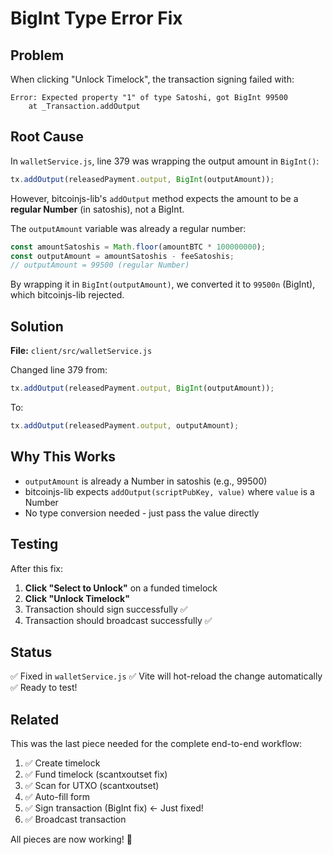 # BigInt Type Error Fix

## Problem

When clicking "Unlock Timelock", the transaction signing failed with:

```
Error: Expected property "1" of type Satoshi, got BigInt 99500
    at _Transaction.addOutput
```

## Root Cause

In `walletService.js`, line 379 was wrapping the output amount in `BigInt()`:

```javascript
tx.addOutput(releasedPayment.output, BigInt(outputAmount));
```

However, bitcoinjs-lib's `addOutput` method expects the amount to be a **regular Number** (in satoshis), not a BigInt.

The `outputAmount` variable was already a regular number:
```javascript
const amountSatoshis = Math.floor(amountBTC * 100000000);
const outputAmount = amountSatoshis - feeSatoshis;
// outputAmount = 99500 (regular Number)
```

By wrapping it in `BigInt(outputAmount)`, we converted it to `99500n` (BigInt), which bitcoinjs-lib rejected.

## Solution

**File:** `client/src/walletService.js`

Changed line 379 from:
```javascript
tx.addOutput(releasedPayment.output, BigInt(outputAmount));
```

To:
```javascript
tx.addOutput(releasedPayment.output, outputAmount);
```

## Why This Works

- `outputAmount` is already a Number in satoshis (e.g., 99500)
- bitcoinjs-lib expects `addOutput(scriptPubKey, value)` where `value` is a Number
- No type conversion needed - just pass the value directly

## Testing

After this fix:

1. **Click "Select to Unlock"** on a funded timelock
2. **Click "Unlock Timelock"**
3. Transaction should sign successfully ✅
4. Transaction should broadcast successfully ✅

## Status

✅ Fixed in `walletService.js`
✅ Vite will hot-reload the change automatically
✅ Ready to test!

## Related

This was the last piece needed for the complete end-to-end workflow:
1. ✅ Create timelock
2. ✅ Fund timelock (scantxoutset fix)
3. ✅ Scan for UTXO (scantxoutset)
4. ✅ Auto-fill form
5. ✅ Sign transaction (BigInt fix) ← Just fixed!
6. ✅ Broadcast transaction

All pieces are now working! 🎉
